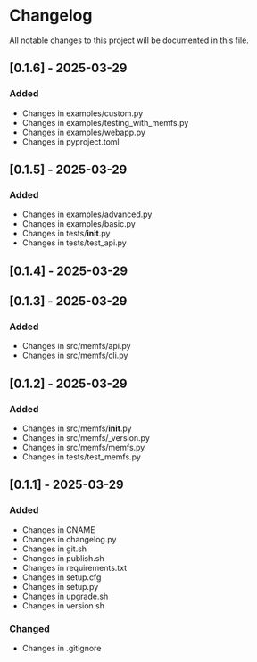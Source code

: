 # Changelog

All notable changes to this project will be documented in this file.

## [0.1.6] - 2025-03-29

### Added
- Changes in examples/custom.py
- Changes in examples/testing_with_memfs.py
- Changes in examples/webapp.py
- Changes in pyproject.toml

## [0.1.5] - 2025-03-29

### Added
- Changes in examples/advanced.py
- Changes in examples/basic.py
- Changes in tests/__init__.py
- Changes in tests/test_api.py

## [0.1.4] - 2025-03-29

## [0.1.3] - 2025-03-29

### Added
- Changes in src/memfs/api.py
- Changes in src/memfs/cli.py

## [0.1.2] - 2025-03-29

### Added
- Changes in src/memfs/__init__.py
- Changes in src/memfs/_version.py
- Changes in src/memfs/memfs.py
- Changes in tests/test_memfs.py

## [0.1.1] - 2025-03-29

### Added
- Changes in CNAME
- Changes in changelog.py
- Changes in git.sh
- Changes in publish.sh
- Changes in requirements.txt
- Changes in setup.cfg
- Changes in setup.py
- Changes in upgrade.sh
- Changes in version.sh

### Changed
- Changes in .gitignore

